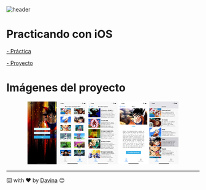 
![header](https://capsule-render.vercel.app/api?type=waving&color=auto&height=260&section=header&text=%20API%20GOKU&fontSize=90&animation=fadeIn&fontAlignY=38&desc=Davina%20Medina&descAlignY=61&descAlign=87)





 # Practicando con iOS

[ - Práctica ](./Practica.pdf) 

[ - Proyecto ](./Goku-Api)


 # Imágenes del proyecto
 <p align="center" >
 <img style={ width=15%}  src="./projectImages/login.png"/>
 <img style={ width=15%}  src="./projectImages/collectionView.png"/>
 <img style={ width=15%}  src="./projectImages/tableView.png"/>
 <img style={ width=15%}  src="./projectImages/details.png"/>
 <img style={ width=15%}  src="./projectImages/transformations.png"/>

__________
  ⌨️ with ❤️ by [Davina](https://www.linkedin.com/in/davinamedina/) 😊

